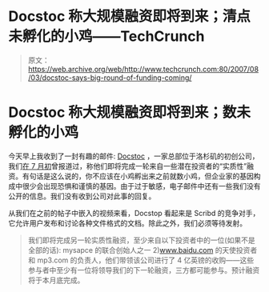 # Docstoc 称大规模融资即将到来；清点未孵化的小鸡——TechCrunch

> 原文：<https://web.archive.org/web/http://www.techcrunch.com:80/2007/08/03/docstoc-says-big-round-of-funding-coming/>

# Docstoc 称大规模融资即将到来；数未孵化的小鸡

 [](https://web.archive.org/web/20201130011654/http://www.docstoc.com/) 今天早上我收到了一封有趣的邮件: [Docstoc](https://web.archive.org/web/20201130011654/http://www.docstoc.com/) ，一家总部位于洛杉矶的初创公司，我们[在 7 月初](https://web.archive.org/web/20201130011654/http://www.beta.techcrunch.com/2007/07/08/competition-for-scribd/)曾报道过，称他们即将完成一轮来自一些潜在投资者的“实质性”融资。有句话是这么说的，你不应该在小鸡孵出来之前就数小鸡，但企业家的基因构成中很少会出现恐惧和谨慎的基因。由于过于敏感，电子邮件中还有一些我们没有公开的信息。我们没有收到公司对此事的回复。

从我们在之前的帖子中嵌入的视频来看，Docstop 看起来是 Scribd 的竞争对手，它允许用户发布和讨论各种文件格式的文档。除此之外，我们必须等待发射。

> 我们即将完成另一轮实质性融资，至少来自以下投资者中的一位(如果不是全部的话): mysapce 的联合创始人之一 2)www.baidu.com 的天使投资者和 mp3.com 的负责人，他们带领该公司进行了 4 亿英镑的收购——这些参与者中至少有一位将领导我们的下一轮融资，三方都可能参与。预计融资将于本月底完成。